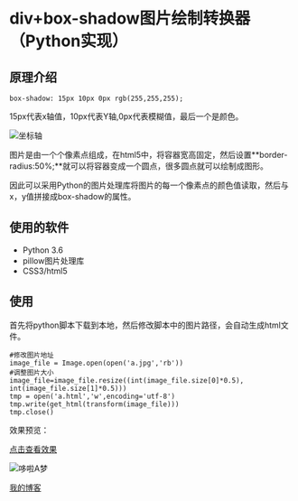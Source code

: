# div+box-shadow图片绘制转换器（Python实现）

## 原理介绍

```
box-shadow: 15px 10px 0px rgb(255,255,255);
```
15px代表x轴值，10px代表Y轴,0px代表模糊值，最后一个是颜色。

![坐标轴](http://conv2019.aiquit.cn/uploads/20200228135734.png)

图片是由一个个像素点组成，在html5中，将容器宽高固定，然后设置**border-radius:50%;**就可以将容器变成一个圆点，很多圆点就可以绘制成图形。

因此可以采用Python的图片处理库将图片的每一个像素点的颜色值读取，然后与x，y值拼接成box-shadow的属性。

## 使用的软件

- Python 3.6
- pillow图片处理库
- CSS3/html5

## 使用
首先将python脚本下载到本地，然后修改脚本中的图片路径，会自动生成html文件。

```
#修改图片地址
image_file = Image.open(open('a.jpg','rb'))
#调整图片大小
image_file=image_file.resize((int(image_file.size[0]*0.5), int(image_file.size[1]*0.5)))
tmp = open('a.html','w',encoding='utf-8')
tmp.write(get_html(transform(image_file)))
tmp.close()
```

效果预览：

[点击查看效果](http://conv2019.aiquit.cn/a.html)

![哆啦A梦](http://conv2019.aiquit.cn/uploads/20200228135025.png)

[我的博客](https://aiquit.cn/blog)